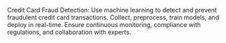  Credit Card Fraud Detection: Use machine learning to detect and prevent fraudulent credit card transactions. Collect, preprocess, train models, and deploy in real-time. Ensure continuous monitoring, compliance with regulations, and collaboration with experts.
